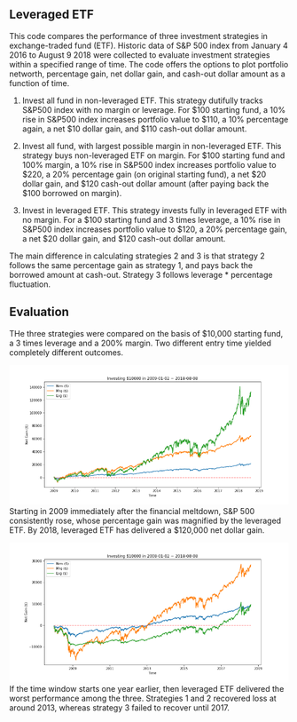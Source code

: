 ## Leveraged ETF

This code compares the performance of three investment strategies in exchange-traded fund (ETF). Historic data of S&P 500 index from January 4 2016 to August 9 2018 were collected to evaluate investment strategies within a specified range of time. The code offers the options to plot portfolio networth, percentage gain, net dollar gain, and cash-out dollar amount as a function of time.

1. Invest all fund in non-leveraged ETF.
   This strategy dutifully tracks S&P500 index with no margin or leverage. For $100 starting fund, a 10% rise in S&P500 index increases portfolio value to $110, a 10% percentage again, a net $10 dollar gain, and $110 cash-out dollar amount.
   
2. Invest all fund, with largest possible margin in non-leveraged ETF.
   This strategy buys non-leveraged ETF on margin. For $100 starting fund and 100% margin, a 10% rise in S&P500 index increases portfolio value to $220, a 20% percentage gain (on original starting fund), a net $20 dollar gain, and $120 cash-out dollar amount (after paying back the $100 borrowed on margin).
   
3. Invest in leveraged ETF.
   This strategy invests fully in leveraged ETF with no margin. For a $100 starting fund and 3 times leverage, a 10% rise in S&P500 index increases portfolio value to $120, a 20% percentage gain, a net $20 dollar gain, and $120 cash-out dollar amount.
   
The main difference in calculating strategies 2 and 3 is that strategy 2 follows the same percentage gain as strategy 1, and pays back the borrowed amount at cash-out. Strategy 3 follows leverage * percentage fluctuation. 

## Evaluation
THe three strategies were compared on the basis of $10,000 starting fund, a 3 times leverage and a 200% margin. Two different entry time yielded completely different outcomes. 

![Result](fig/2009_2018.png)
Starting in 2009 immediately after the financial meltdown, S&P 500 consistently rose, whose percentage gain was magnified by the leveraged ETF. By 2018, leveraged ETF has delivered a $120,000 net dollar gain.

![Result](fig/2008_2018.png)
If the time window starts one year earlier, then leveraged ETF delivered the worst performance among the three. Strategies 1 and 2 recovered loss at around 2013, whereas strategy 3 failed to recover until 2017.
